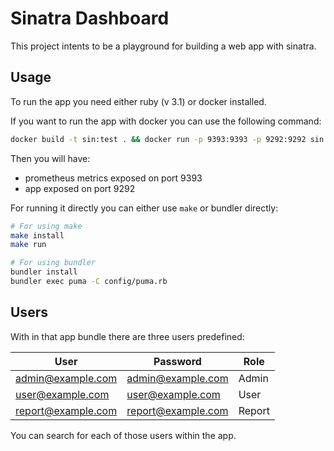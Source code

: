 # Sinatra Dashboard

This project intents to be a playground for building a web app with sinatra.

## Usage

To run the app you need either ruby (v 3.1) or docker installed.

If you want to run the app with docker you can use the following command:

```bash
docker build -t sin:test . && docker run -p 9393:9393 -p 9292:9292 sin:test
```

Then you will have:

* prometheus metrics exposed on port 9393
* app exposed on port 9292

For running it directly you can either use `make` or bundler directly:

```bash
# For using make
make install
make run

# For using bundler
bundler install
bundler exec puma -C config/puma.rb
```

## Users

With in that app bundle there are three users predefined:

| User | Password | Role |
| --- | --- | --- |
| admin@example.com | admin@example.com | Admin |
| user@example.com | user@example.com | User |
| report@example.com | report@example.com | Report |

You can search for each of those users within the app.